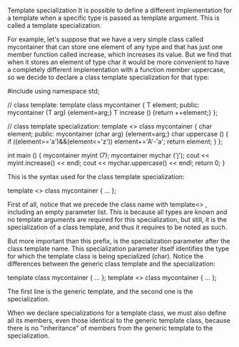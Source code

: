 Template specialization
It is possible to define a different implementation for a template when a specific type is passed as template argument. This is called a template specialization.

For example, let's suppose that we have a very simple class called mycontainer that can store one element of any type and that has just one member function called increase, which increases its value. But we find that when it stores an element of type char it would be more convenient to have a completely different implementation with a function member uppercase, so we decide to declare a class template specialization for that type:


  #include <iostream>
  using namespace std;

  // class template:
  template <class T>
  class mycontainer {
      T element;
    public:
      mycontainer (T arg) {element=arg;}
      T increase () {return ++element;}
  };

  // class template specialization:
  template <>
  class mycontainer <char> {
      char element;
    public:
      mycontainer (char arg) {element=arg;}
      char uppercase ()
      {
        if ((element>='a')&&(element<='z'))
        element+='A'-'a';
        return element;
      }
  };

  int main () {
    mycontainer<int> myint (7);
    mycontainer<char> mychar ('j');
    cout << myint.increase() << endl;
    cout << mychar.uppercase() << endl;
    return 0;
  }

This is the syntax used for the class template specialization:

  template <> class mycontainer <char> { ... };

First of all, notice that we precede the class name with template<> , including an empty parameter list. This is because all types are known and no template arguments are required for this specialization, but still, it is the specialization of a class template, and thus it requires to be noted as such.

But more important than this prefix, is the <char> specialization parameter after the class template name. This specialization parameter itself identifies the type for which the template class is being specialized (char). Notice the differences between the generic class template and the specialization:

  template <class T> class mycontainer { ... };
  template <> class mycontainer <char> { ... };

The first line is the generic template, and the second one is the specialization.

When we declare specializations for a template class, we must also define all its members, even those identical to the generic template class, because there is no "inheritance" of members from the generic template to the specialization.

